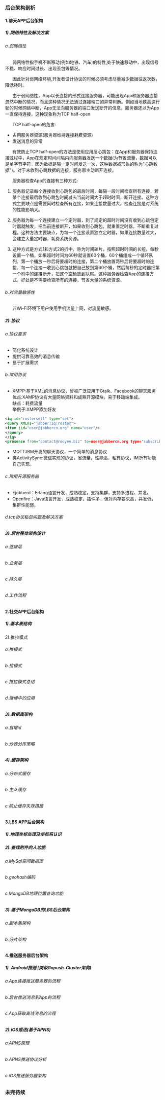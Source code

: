 ### 后台架构剖析
#### 1.聊天APP后台架构
##### 1).网络特性及解决方案
###### a.弱网络性
&nbsp;&nbsp;&nbsp;&nbsp;&nbsp;&nbsp;弱网络性指手机不断移动(例如地铁、汽车)的特性,处于快速移动中，出现信号不稳、响应时间过长、出现丢包等情况。

&nbsp;&nbsp;&nbsp;&nbsp;&nbsp;&nbsp;因此针对弱网络环境,开发者设计协议的时候必须考虑尽量减少数据往返次数，降低耗时。

&nbsp;&nbsp;&nbsp;&nbsp;&nbsp;&nbsp;由于弱网络性，App以长连接的形式连接服务器，可能出现App和服务器连接忽然中断的情况，而且这种情况无法通过连接端口的异常判断。例如当地铁高速行驶的时候网络中断，App无法向服务器的端口发送断开的信息，服务器还以为App一直保持连接，这种现象称为TCP half-open

&nbsp;&nbsp;&nbsp;&nbsp;&nbsp;&nbsp;TCP half-open的危害:
- 占用服务器资源(服务器维持连接耗费资源)
- 发送消息的异常

&nbsp;&nbsp;&nbsp;&nbsp;&nbsp;&nbsp;有效防止TCP half-open的方法是使用应用层心跳包：在App和服务器保持连接过程中，App在规定时间间隔内向服务器发送一个数据(为节省流量，数据可以是单字节字符，因为数据是隔一定时间发送一次，这种数据被形象的称为"心跳数据")。对于未收到心跳数据的连接，服务器主动断开连接。

&nbsp;&nbsp;&nbsp;&nbsp;&nbsp;&nbsp;服务器检查App的连接有三种方式:

1. 服务器记录每个连接收到心跳包的最后时间，每隔一段时间检查所有连接，若某个连接最后收到心跳包时间减去当前时间大于超时时间，断开连接。这种方式主要缺点是需要同时检查所有连接，如果连接数量过大，检查连接是对系统的性能影响大。

2. 服务器为每一个连接建立一个定时器，到了规定的超时时间没有收到心跳包定时器就触发，把当前连接断开，如果收到心跳包，就重置定时器，不断重复过程。这种方法主要缺点，为每一个连接设置独立定时器，如果连接数量过大，会建立大量定时器，耗费系统资源。

3. 这种方式是方式1和方式2的折中，称为时间轮片。按照超时时间的长短，每秒设置一个桶，如果超时时间为60秒就设置60个桶，60个桶组成一个循环队列，第一个桶放一秒后将要超时的连接，第二个桶放置两秒后将要超时的连接，每一个连接一收到心跳包就把自己放到第60个桶，然后每秒的定时器把第一个桶中的连接断开，把这个空桶放到队尾。这种服务器检查App的连接方式，好处是不需要检查所有的连接，节省大量的系统资源。

###### b.对流量敏感性
&nbsp;&nbsp;&nbsp;&nbsp;&nbsp;&nbsp;非Wi-Fi环境下用户使用手机流量上网，对流量敏感。

##### 2).协议
###### a.协议要求
- 简化系统设计
- 提供可靠高效的消息传输
- 易于扩展需求

###### b.常用协议
- XMPP:基于XML的消息协议，曾被广泛应用于Gtalk、Facebook的聊天服务<br />
优点:XAMP协议有大量网络资料和成熟开源模块，易于移动端集成。<br />
缺点：耗费流量 <br />
举例子:XMPP添加好友
```XML
<iq id="rostersetl" type="set">
<query XMLns="jabber:iq:roster">
<item jid="user@jabbercn.org" name="user"/>
</query>
</iq>
<presence from="contact@rooyee.biz" to=user@jabbercn.org type="subscribe">
```
- MQTT:IBM开发的聊天协议，一个简单的消息协议
- 类ActivitySync:微信实现的协议，省流量，性能高，私有协议，IM所有功能自己实现。

###### c.常用开源服务器
- Ejobberd：Erlang语言开发，成熟稳定，支持集群，支持多进程、并发。
- Openfire：Java语言开发，成熟稳定，插件多，但对内存要求高，并发低，集群性能弱。

###### d.tcp协议粘包问题及解决方案
##### 3).后台整体架构设计
###### a.连接层	
###### b.业务层
###### c.持久层
###### d.工作流程
#### 2.社交APP后台架构
##### 1).基本表结构
##### 
2).推拉模式
###### a.推模式
###### b.拉模式
###### c.推拉模式总结
###### d.微博中的应用
##### 3).数据库架构
###### a.自增id
###### b.分表分库策略
##### 4).缓存架构
###### a.分布式缓存
###### b.主从缓存
###### c.防止缓存失效措施
#### 3.LBS APP后台架构
##### 1).地理坐标处理及坐标系认识
##### 2).查找附件的人功能
###### a.MySql空间数据库
###### b.geohash编码
###### c.MongoDB地理位置查询功能
##### 3).基于MongoDB的LBS后台架构
###### a.副本集架构
###### b.分片架构
#### 4.推送服务器后台架构
##### 1).	Android推送 (类似Gopush-Cluster架构)
###### a.App连接推送服务器的流程
###### b.后台推送消息到App的流程
###### c.App获取离线消息的流程
##### 2).iOS推送(基于APNS)
###### a.APNS原理
###### b.APNS推送协议分析
###### c.iOS推送服务器架构

### 未完待续

